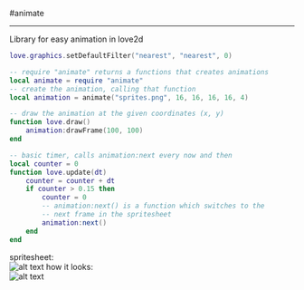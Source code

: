 #animate

-----

Library for easy animation in love2d

```lua
love.graphics.setDefaultFilter("nearest", "nearest", 0)

-- require "animate" returns a functions that creates animations
local animate = require "animate"
-- create the animation, calling that function
local animation = animate("sprites.png", 16, 16, 16, 16, 4)

-- draw the animation at the given coordinates (x, y)
function love.draw()
	animation:drawFrame(100, 100)
end

-- basic timer, calls animation:next every now and then
local counter = 0
function love.update(dt)
	counter = counter + dt
	if counter > 0.15 then
		counter = 0
		-- animation:next() is a function which switches to the
		-- next frame in the spritesheet
		animation:next()
	end
end
```

spritesheet:  
![alt text][spritesheet]
how it looks:  
![alt text][fire animation]

[spritesheet]: https://github.com/theamazingwaffle/love2d-animate/example/sprites.png
[fire animation]: https://github.com/theamazingwaffle/love2d-animate/example/fire.gif
